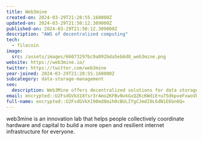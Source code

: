 ```yaml
---
title: Web3mine
created-on: 2024-03-29T21:28:55.160000Z
updated-on: 2024-03-29T21:50:12.309000Z
published-on: 2024-03-29T21:50:12.309000Z
description: "AWS of decentralized computing"
tech:
  - filecoin
image:
  src: /assets/images/66073297bc9a092bda5eb6d8_web3mine.png
website: https://web3mine.io/
twitter: https://twitter.com/web3mine
year-joined: 2024-03-29T21:28:55.160000Z
subcategory: data-storage-management
seo:
  description: Web3Mine offers decentralized solutions for data storage and management.
email: encrypted::U2FsdGVkX18fsr3rAmo2KFBvNvkGxQZKcKWdiE+u75dkpveFxwoVbCbq2m/ARduI
full-name: encrypted::U2FsdGVkX190md8mih0cBULIYgCJmdI0L6dN1E6bn6Q=
---
```


web3mine is an innovation lab that​ helps people collectively coordinate hardware and capital to build a more open and resilient internet infrastructure for everyone.
